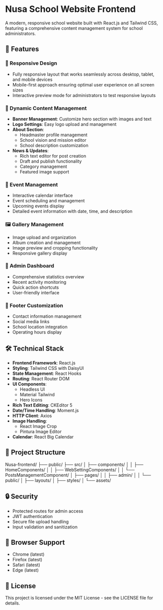 # Nusa School Website Frontend

A modern, responsive school website built with React.js and Tailwind CSS, featuring a comprehensive content management system for school administrators.

## 🌟 Features

### 📱 Responsive Design
- Fully responsive layout that works seamlessly across desktop, tablet, and mobile devices
- Mobile-first approach ensuring optimal user experience on all screen sizes
- Interactive preview mode for administrators to test responsive layouts

### 🎨 Dynamic Content Management
- **Banner Management**: Customize hero section with images and text
- **Logo Settings**: Easy logo upload and management
- **About Section**: 
  - Headmaster profile management
  - School vision and mission editor
  - School description customization
- **News & Updates**: 
  - Rich text editor for post creation
  - Draft and publish functionality
  - Category management
  - Featured image support

### 📅 Event Management
- Interactive calendar interface
- Event scheduling and management
- Upcoming events display
- Detailed event information with date, time, and description

### 🖼️ Gallery Management
- Image upload and organization
- Album creation and management
- Image preview and cropping functionality
- Responsive gallery display

### 👤 Admin Dashboard
- Comprehensive statistics overview
- Recent activity monitoring
- Quick action shortcuts
- User-friendly interface

### 🔗 Footer Customization
- Contact information management
- Social media links
- School location integration
- Operating hours display

## 🛠️ Technical Stack

- **Frontend Framework**: React.js
- **Styling**: Tailwind CSS with DaisyUI
- **State Management**: React Hooks
- **Routing**: React Router DOM
- **UI Components**: 
  - Headless UI
  - Material Tailwind
  - Hero Icons
- **Rich Text Editing**: CKEditor 5
- **Date/Time Handling**: Moment.js
- **HTTP Client**: Axios
- **Image Handling**: 
  - React Image Crop
  - Pintura Image Editor
- **Calendar**: React Big Calendar


## 📁 Project Structure

Nusa-frontend/
├── public/
├── src/
│ ├── components/
│ │ ├── HomeComponents/
│ │ ├── WebSettingComponents/
│ │ └── PostsManagementComponent/
│ ├── pages/
│ │ ├── admin/
│ │ └── public/
│ ├── layouts/
│ ├── styles/
│ └── assets/


## 🔒 Security

- Protected routes for admin access
- JWT authentication
- Secure file upload handling
- Input validation and sanitization

## 🎯 Browser Support

- Chrome (latest)
- Firefox (latest)
- Safari (latest)
- Edge (latest)

## 📄 License

This project is licensed under the MIT License - see the LICENSE file for details.

